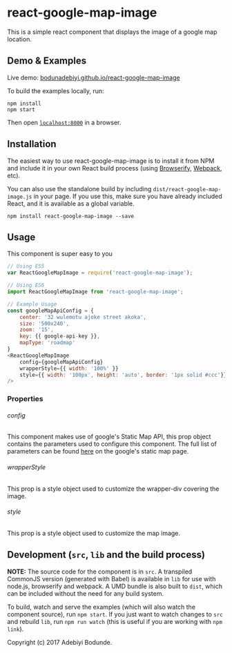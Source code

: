 # react-google-map-image
This is a simple react component that displays the image of a google map location.


## Demo & Examples

Live demo: [bodunadebiyi.github.io/react-google-map-image](http://bodunadebiyi.github.io/react-google-map-image/)

To build the examples locally, run:

```
npm install
npm start
```

Then open [`localhost:8000`](http://localhost:8000) in a browser.


## Installation

The easiest way to use react-google-map-image is to install it from NPM and include it in your own React build process (using [Browserify](http://browserify.org), [Webpack](http://webpack.github.io/), etc).

You can also use the standalone build by including `dist/react-google-map-image.js` in your page. If you use this, make sure you have already included React, and it is available as a global variable.

```
npm install react-google-map-image --save
```


## Usage
This component is super easy to you

```js
// Using ES5
var ReactGoogleMapImage = require('react-google-map-image'); 

// Using ES6
import ReactGoogleMapImage from 'react-google-map-image';

// Example Usage
const googleMapApiConfig = { 
	center: '32 wulemotu ajoke street akoka', 
	size: '500x240', 
	zoom: '15',
	key: {{ google-api-key }}, 
	mapType: 'roadmap'
}
<ReactGoogleMapImage 
    config={googleMapApiConfig}
    wrapperStyle={{ width: '100%' }}
    style={{ width: '100px', height: 'auto', border: '1px solid #ccc'}}
/>
```

### Properties
###### config
This component makes use of google's Static Map API, this prop object contains the parameters used to configure this component. The full list of parameters can be found [here](https://developers.google.com/maps/documentation/static-maps/intro) on the google's static map page.

###### wrapperStyle
This prop is a style object used to customize the wrapper-div covering the image.

###### style
This prop is a style object used to customize the map image.

## Development (`src`, `lib` and the build process)

**NOTE:** The source code for the component is in `src`. A transpiled CommonJS version (generated with Babel) is available in `lib` for use with node.js, browserify and webpack. A UMD bundle is also built to `dist`, which can be included without the need for any build system.

To build, watch and serve the examples (which will also watch the component source), run `npm start`. If you just want to watch changes to `src` and rebuild `lib`, run `npm run watch` (this is useful if you are working with `npm link`).

Copyright (c) 2017 Adebiyi Bodunde.


